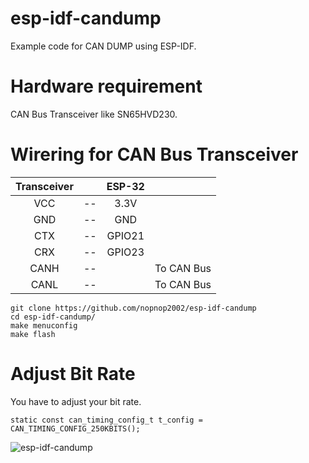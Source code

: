 # esp-idf-candump
Example code for CAN DUMP using ESP-IDF.   

# Hardware requirement    
CAN Bus Transceiver like SN65HVD230.   

# Wirering for CAN Bus Transceiver   
|Transceiver||ESP-32||
|:-:|:-:|:-:|:-:|
|VCC|--|3.3V||
|GND|--|GND||
|CTX|--|GPIO21||
|CRX|--|GPIO23||
|CANH|--||To CAN Bus|
|CANL|--||To CAN Bus|



```
git clone https://github.com/nopnop2002/esp-idf-candump
cd esp-idf-candump/
make menuconfig
make flash
```

# Adjust Bit Rate   
You have to adjust your bit rate.   

```
static const can_timing_config_t t_config = CAN_TIMING_CONFIG_250KBITS();   
```


![esp-idf-candump](https://user-images.githubusercontent.com/6020549/57578347-6990fe00-74c5-11e9-9fb8-30569c723ab6.jpg)

